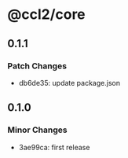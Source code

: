 # @ccl2/core

## 0.1.1

### Patch Changes

-   db6de35: update package.json

## 0.1.0

### Minor Changes

-   3ae99ca: first release
